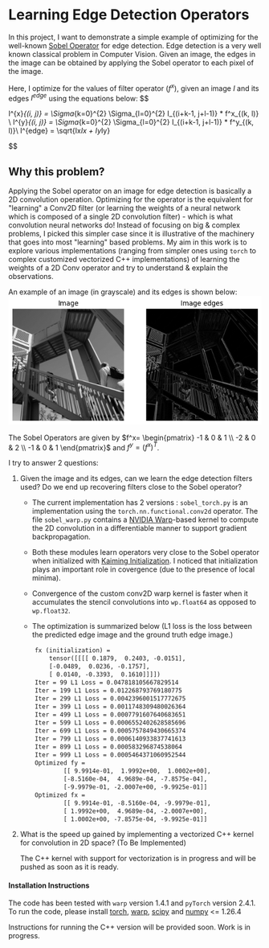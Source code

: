 # Learning Edge Detection Operators

In this project, I want to demonstrate a simple example of optimizing for the well-known [Sobel Operator](https://en.wikipedia.org/wiki/Sobel_operator) for edge detection. Edge detection is a very well known classical problem in Computer Vision. Given an image, the edges in the image can be obtained by applying the Sobel operator to each pixel of the image.

Here, I optimize for the values of filter operator ($f^x$), given an image $I$ and its edges $I^{edge}$ using the equations below:
$$ 

I^{x}_{(i, j)} = \Sigma_{k=0}^{2} \Sigma_{l=0}^{2} I_{(i+k-1, j+l-1)} * f^x_{(k, l)} \\
I^{y}_{(i, j)} = \Sigma_{k=0}^{2} \Sigma_{l=0}^{2} I_{(i+k-1, j+l-1)} * f^y_{(k, l)}\\
I^{edge} = \sqrt{Ix*Ix + Iy*Iy}

$$

## Why this problem?
Applying the Sobel operator on an image for edge detection is basically a 2D convolution operation. Optimizing for the operator is the equivalent for "learning" a Conv2D filter (or learning the weights of a neural network which is composed of a single 2D convolution filter) - which is what convolution neural networks do! Instead of focusing on big & complex problems, I picked this simpler case since it is illustrative of the machinery that goes into most "learning" based problems. My aim in this work is to explore various implementations (ranging from simpler ones using `torch` to complex customized vectorized C++ implementations) of learning the weights of a 2D Conv operator and try to understand & explain the observations.

An example of an image (in grayscale) and its edges is shown below:
![image](assets/Example.png)

The Sobel Operators are given by $f^x= \begin{pmatrix} -1 & 0 & 1 \\ -2 & 0 & 2 \\ -1 & 0 & 1 \end{pmatrix}$ and $f^y = (f^x)^T$.

I try to answer 2 questions:

1. Given the image and its edges, can we learn the edge detection filters used? Do we end up recovering filters close to the Sobel operator?

    * The current implementation has 2 versions : `sobel_torch.py` is an implementation using the `torch.nn.functional.conv2d` operator. The file `sobel_warp.py` contains a [NVIDIA Warp](https://nvidia.github.io/warp/)-based kernel to compute the 2D convolution in a differentiable manner to support gradient backpropagation.
    
    * Both these modules learn operators very close to the Sobel operator when initialized with [Kaiming Initialization](https://pytorch.org/docs/stable/nn.init.html#torch.nn.init.kaiming_uniform_). I noticed that initialization plays an important role in covergence (due to the presence of local minima).

    * Convergence of the custom conv2D warp kernel is faster when it accumulates the stencil convolutions into `wp.float64` as opposed to `wp.float32`.

    * The optimization is summarized below (L1 loss is the loss between the predicted edge image and the ground truth edge image.) 
    ```
        fx (initialization) = 
            tensor([[[[ 0.1879,  0.2403, -0.0151],
            [-0.0489,  0.0236, -0.1757],
            [ 0.0140, -0.3393,  0.1610]]]])
        Iter = 99 L1 Loss = 0.047818105667829514
        Iter = 199 L1 Loss = 0.012268793769180775
        Iter = 299 L1 Loss = 0.0042396001517772675
        Iter = 399 L1 Loss = 0.0011748309480026364
        Iter = 499 L1 Loss = 0.0007791607640683651
        Iter = 599 L1 Loss = 0.0006552402628585696
        Iter = 699 L1 Loss = 0.0005757849430665374
        Iter = 799 L1 Loss = 0.0006140933837741613
        Iter = 899 L1 Loss = 0.000583296874538064
        Iter = 999 L1 Loss = 0.0005464371060952544
        Optimized fy = 
                [[ 9.9914e-01,  1.9992e+00,  1.0002e+00],
                [-8.5160e-04,  4.9689e-04, -7.8575e-04],
                [-9.9979e-01, -2.0007e+00, -9.9925e-01]]
        Optimized fx = 
                [[ 9.9914e-01, -8.5160e-04, -9.9979e-01],
                [ 1.9992e+00,  4.9689e-04, -2.0007e+00],
                [ 1.0002e+00, -7.8575e-04, -9.9925e-01]]
    ```

2. What is the speed up gained by implementing a vectorized C++ kernel for convolution in 2D space? (To Be Implemented)

    The C++ kernel with support for vectorization is in progress and will be pushed as soon as it is ready.

#### Installation Instructions
The code has been tested with `warp` version 1.4.1 and `pyTorch` version 2.4.1. To run the code, please install [torch](https://pytorch.org/get-started/locally/), [warp](https://nvidia.github.io/warp/installation.html), [scipy](https://scipy.org/install/) and [numpy](https://numpy.org/install/) <= 1.26.4

Instructions for running the C++ version will be provided soon. Work is in progress.

